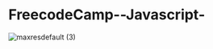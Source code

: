 # FreecodeCamp--Javascript-
![maxresdefault (3)](https://user-images.githubusercontent.com/75574310/196059622-30b3f66d-388d-4c54-8b40-15da59e68576.jpg)
